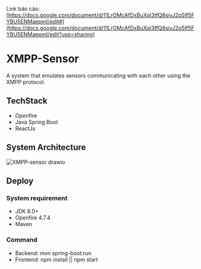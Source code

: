 Link báo cáo: [https://docs.google.com/document/d/11LrOMcAfDxBuXqi3tfQ8sivJ2p5If5FYBU5ENMaepmI/edit#](https://docs.google.com/document/d/11LrOMcAfDxBuXqi3tfQ8sivJ2p5If5FYBU5ENMaepmI/edit?usp=sharing)
# XMPP-Sensor
A system that emulates sensors communicating with each other using the XMPP protocol.

## TechStack
- Openfire
- Java Spring Boot
- ReactJs

## System Architecture

![XMPP-sensor drawio](https://github.com/nguyennp305/XMPP-sensor/assets/73520514/ddac48bb-6738-4b4a-90ca-eca93cac8f4f)

## Deploy
### System requirement
- JDK 8.0+
- Openfire 4.7.4
- Maven
### Command
- Backend: mvn spring-boot:run
- Frontend: npm install ||
            npm start

